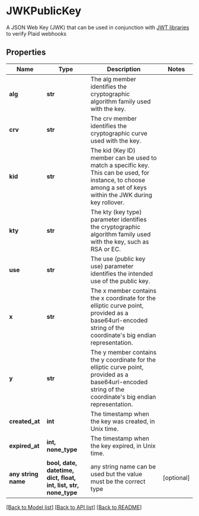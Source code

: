 # JWKPublicKey

A JSON Web Key (JWK) that can be used in conjunction with [JWT libraries](https://jwt.io/#libraries-io) to verify Plaid webhooks

## Properties
Name | Type | Description | Notes
------------ | ------------- | ------------- | -------------
**alg** | **str** | The alg member identifies the cryptographic algorithm family used with the key. | 
**crv** | **str** | The crv member identifies the cryptographic curve used with the key. | 
**kid** | **str** | The kid (Key ID) member can be used to match a specific key. This can be used, for instance, to choose among a set of keys within the JWK during key rollover. | 
**kty** | **str** | The kty (key type) parameter identifies the cryptographic algorithm family used with the key, such as RSA or EC. | 
**use** | **str** | The use (public key use) parameter identifies the intended use of the public key. | 
**x** | **str** | The x member contains the x coordinate for the elliptic curve point, provided as a base64url-encoded string of the coordinate&#39;s big endian representation. | 
**y** | **str** | The y member contains the y coordinate for the elliptic curve point, provided as a base64url-encoded string of the coordinate&#39;s big endian representation. | 
**created_at** | **int** | The timestamp when the key was created, in Unix time. | 
**expired_at** | **int, none_type** | The timestamp when the key expired, in Unix time. | 
**any string name** | **bool, date, datetime, dict, float, int, list, str, none_type** | any string name can be used but the value must be the correct type | [optional]

[[Back to Model list]](../README.md#documentation-for-models) [[Back to API list]](../README.md#documentation-for-api-endpoints) [[Back to README]](../README.md)


